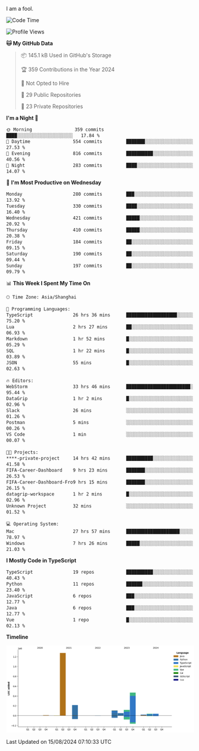 I am a fool.

<!--START_SECTION:waka-->
![Code Time](http://img.shields.io/badge/Code%20Time-1%2C664%20hrs%2032%20mins-blue)

![Profile Views](http://img.shields.io/badge/Profile%20Views-5-blue)

**🐱 My GitHub Data** 

> 📦 145.1 kB Used in GitHub's Storage 
 > 
> 🏆 359 Contributions in the Year 2024
 > 
> 🚫 Not Opted to Hire
 > 
> 📜 29 Public Repositories 
 > 
> 🔑 23 Private Repositories 
 > 
**I'm a Night 🦉** 

```text
🌞 Morning                359 commits         ████░░░░░░░░░░░░░░░░░░░░░   17.84 % 
🌆 Daytime                554 commits         ███████░░░░░░░░░░░░░░░░░░   27.53 % 
🌃 Evening                816 commits         ██████████░░░░░░░░░░░░░░░   40.56 % 
🌙 Night                  283 commits         ████░░░░░░░░░░░░░░░░░░░░░   14.07 % 
```
📅 **I'm Most Productive on Wednesday** 

```text
Monday                   280 commits         ███░░░░░░░░░░░░░░░░░░░░░░   13.92 % 
Tuesday                  330 commits         ████░░░░░░░░░░░░░░░░░░░░░   16.40 % 
Wednesday                421 commits         █████░░░░░░░░░░░░░░░░░░░░   20.92 % 
Thursday                 410 commits         █████░░░░░░░░░░░░░░░░░░░░   20.38 % 
Friday                   184 commits         ██░░░░░░░░░░░░░░░░░░░░░░░   09.15 % 
Saturday                 190 commits         ██░░░░░░░░░░░░░░░░░░░░░░░   09.44 % 
Sunday                   197 commits         ██░░░░░░░░░░░░░░░░░░░░░░░   09.79 % 
```


📊 **This Week I Spent My Time On** 

```text
🕑︎ Time Zone: Asia/Shanghai

💬 Programming Languages: 
TypeScript               26 hrs 36 mins      ███████████████████░░░░░░   75.20 % 
Lua                      2 hrs 27 mins       ██░░░░░░░░░░░░░░░░░░░░░░░   06.93 % 
Markdown                 1 hr 52 mins        █░░░░░░░░░░░░░░░░░░░░░░░░   05.29 % 
SQL                      1 hr 22 mins        █░░░░░░░░░░░░░░░░░░░░░░░░   03.89 % 
JSON                     55 mins             █░░░░░░░░░░░░░░░░░░░░░░░░   02.63 % 

🔥 Editors: 
WebStorm                 33 hrs 46 mins      ████████████████████████░   95.44 % 
DataGrip                 1 hr 2 mins         █░░░░░░░░░░░░░░░░░░░░░░░░   02.96 % 
Slack                    26 mins             ░░░░░░░░░░░░░░░░░░░░░░░░░   01.26 % 
Postman                  5 mins              ░░░░░░░░░░░░░░░░░░░░░░░░░   00.26 % 
VS Code                  1 min               ░░░░░░░░░░░░░░░░░░░░░░░░░   00.07 % 

🐱‍💻 Projects: 
****-private-project     14 hrs 42 mins      ██████████░░░░░░░░░░░░░░░   41.58 % 
FIFA-Career-Dashboard    9 hrs 23 mins       ███████░░░░░░░░░░░░░░░░░░   26.53 % 
FIFA-Career-Dashboard-Fro9 hrs 15 mins       ███████░░░░░░░░░░░░░░░░░░   26.15 % 
datagrip-workspace       1 hr 2 mins         █░░░░░░░░░░░░░░░░░░░░░░░░   02.96 % 
Unknown Project          32 mins             ░░░░░░░░░░░░░░░░░░░░░░░░░   01.52 % 

💻 Operating System: 
Mac                      27 hrs 57 mins      ████████████████████░░░░░   78.97 % 
Windows                  7 hrs 26 mins       █████░░░░░░░░░░░░░░░░░░░░   21.03 % 
```

**I Mostly Code in TypeScript** 

```text
TypeScript               19 repos            ██████████░░░░░░░░░░░░░░░   40.43 % 
Python                   11 repos            ██████░░░░░░░░░░░░░░░░░░░   23.40 % 
JavaScript               6 repos             ███░░░░░░░░░░░░░░░░░░░░░░   12.77 % 
Java                     6 repos             ███░░░░░░░░░░░░░░░░░░░░░░   12.77 % 
Vue                      1 repo              █░░░░░░░░░░░░░░░░░░░░░░░░   02.13 % 
```



**Timeline**

![Lines of Code chart](https://raw.githubusercontent.com/VeejaLiu/VeejaLiu/master/assets/bar_graph.png)


 Last Updated on 15/08/2024 07:10:33 UTC
<!--END_SECTION:waka-->
